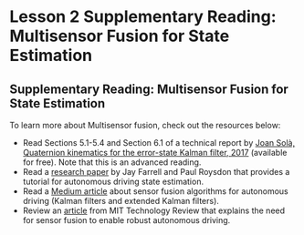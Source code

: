 # Lesson 2 Supplementary Reading: Multisensor Fusion for State Estimation

## Supplementary Reading: Multisensor Fusion for State Estimation

To learn more about Multisensor fusion, check out the resources below:

- Read Sections 5.1-5.4 and Section 6.1 of a technical report by [Joan Solà, Quaternion kinematics for the error-state Kalman filter, 2017](https://arxiv.org/pdf/1711.02508.pdf) (available for free). Note that this is an advanced reading.
- Read a [research paper](https://www.sciencedirect.com/science/article/pii/S2405896317323674/pdf?md5=2f94917729162909667073a66392087a&pid=1-s2.0-S2405896317323674-main.pdf) by Jay Farrell and Paul Roysdon that provides a tutorial for autonomous driving state estimation.
- Read a [Medium article](https://medium.com/@wilburdes/sensor-fusion-algorithms-for-autonomous-driving-part-1-the-kalman-filter-and-extended-kalman-a4eab8a833dd) about sensor fusion algorithms for autonomous driving (Kalman filters and extended Kalman filters).
- Review an [article](https://www.technologyreview.com/s/608321/this-image-is-why-self-driving-cars-come-loaded-with-many-types-of-sensors/) from MIT Technology Review that explains the need for sensor fusion to enable robust autonomous driving.